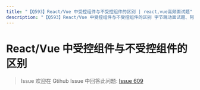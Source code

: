 ```yaml
---
title: "【Q593】React/Vue 中受控组件与不受控组件的区别 | react,vue高频面试题"
description: "【Q593】React/Vue 中受控组件与不受控组件的区别 字节跳动面试题、阿里腾讯面试题、美团小米面试题。"
---
```


# React/Vue 中受控组件与不受控组件的区别

> Issue
> 欢迎在 Gtihub Issue 中回答此问题: [Issue 609](https://github.com/shfshanyue/Daily-Question/issues/609)
